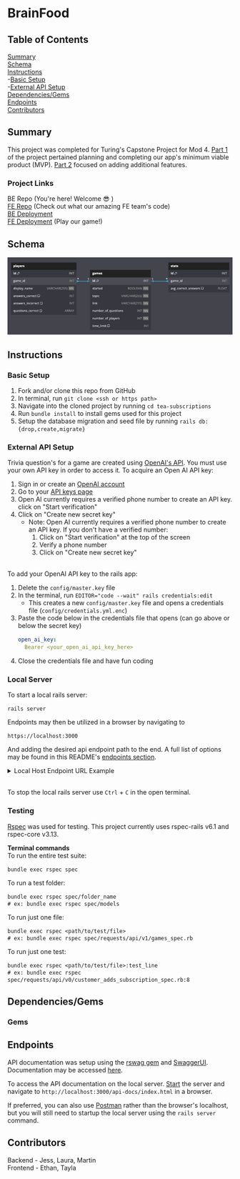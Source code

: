 # BrainFood

## Table of Contents
[Summary](#summary)<br>
[Schema](#schema)<br>
[Instructions](#instructions)<br>
-[Basic Setup](#basic-setup)<br>
-[External API Setup](#external-api-setup)<br>
[Dependencies/Gems](#dependenciesgems)<br>
[Endpoints](#endpoints)<br>
[Contributors](#contributors)


## Summary
This project was completed for Turing's Capstone Project for Mod 4. [Part 1](https://mod4.turing.edu/projects/capstone/) of the project pertained planning and completing our app's minimum viable product (MVP). [Part 2](https://mod4.turing.edu/projects/capstone_expansion/) focused on adding additional features.

### Project Links
BE Repo (You're here! Welcome :sunglasses: )<br>
[FE Repo](https://github.com/Brain-Defrost/Brain-Defrost_FE) (Check out what our amazing FE team's code)<br>
[BE Deployment](https://brain-defrost-f8afea5ead0a.herokuapp.com/)<br>
[FE Deployment](https://brain-defrost.github.io/Brain-Defrost_FE/) (Play our game!)

## Schema
![schema diagram](image.png)

## Instructions
### Basic Setup
1. Fork and/or clone this repo from GitHub
2. In terminal, run `git clone <ssh or https path>`
3. Navigate into the cloned project by running `cd tea-subscriptions`
4. Run `bundle install` to install gems used for this project
5. Setup the database migration and seed file by running `rails db:{drop,create,migrate}`

### External API Setup
Trivia question's for a game are created using [OpenAI's API](https://platform.openai.com/docs/api-reference/introduction). You must use your own API key in order to access it. To acquire an Open AI API key:

1. Sign in or create an [OpenAI account](https://platform.openai.com/signup)
2. Go to your [API keys page](https://platform.openai.com/account/api-keys)
3. Open AI currently requires a verified phone number to create an API key.  click on "Start verification"
4. Click on "Create new secret key"
   - Note: Open AI currently requires a verified phone number to create an API key. If you don't have a verified number: 
     1. Click on "Start verification" at the top of the screen
     2. Verify a phone number
     3. Click on "Create new secret key"<br><br>

To add your OpenAI API key to the rails app:

1. Delete the `config/master.key` file
2. In the terminal, run `EDITOR="code --wait" rails credentials:edit`
   - This creates a new `config/master.key` file and opens a credentials file (`config/credentials.yml.enc`)
3. Paste the code below in the credentials file that opens (can go above or below the secret key)
    ```yml
    open_ai_key: 
      Bearer <your_open_ai_api_key_here>
    ```
4. Close the credentials file and have fun coding


### Local Server
To start a local rails server:
```shell
rails server
```

Endpoints may then be utilized in a browser by navigating to
```http
https://localhost:3000
```
And adding the desired api endpoint path to the end. A full list of options may be found in this README's [endpoints section](#endpoints).

<details>
<summary>Local Host Endpoint URL Example</summary>

```http
https://localhost:3000/api/v1/games/1/players
```

</details><br>

To stop the local rails server use `Ctrl` + `C` in the open terminal.


### Testing
[Rspec](https://rspec.info/documentation/) was used for testing. This project currently uses rspec-rails v6.1 and rspec-core v3.13.

**Terminal commands**<br>
To run the entire test suite:
```shell
bundle exec rspec spec
```

To run a test folder:
```shell
bundle exec rspec spec/folder_name
# ex: bundle exec rspec spec/models
```

To run just one file:
```shell
bundle exec rspec <path/to/test/file>
# ex: bundle exec rspec spec/requests/api/v1/games_spec.rb
```

To run just one test:
```shell
bundle exec rspec <path/to/test/file>:test_line
# ex: bundle exec rspec spec/requests/api/v0/customer_adds_subscription_spec.rb:8
```

## Dependencies/Gems
### Gems


## Endpoints
API documentation was setup using the [rswag gem](https://github.com/rswag/rswag?tab=readme-ov-file) and [SwaggerUI](https://swagger.io/tools/swagger-ui/). Documentation may be accessed [here](https://brain-defrost-f8afea5ead0a.herokuapp.com/api-docs/index.html).

To access the API documentation on the local server. [Start](#local-server) the server and navigate to `http://localhost:3000/api-docs/index.html` in a browser.

If preferred, you can also use [Postman](https://www.postman.com/) rather than the browser's localhost, but you will still need to startup the local server using the `rails server` command.

## Contributors
Backend - Jess, Laura, Martin<br>
Frontend - Ethan, Tayla